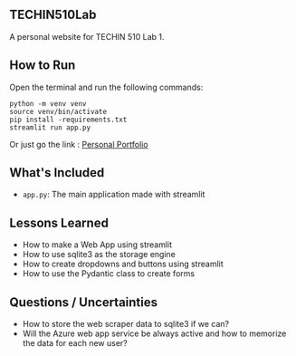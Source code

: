 ## TECHIN510Lab

A personal website for TECHIN 510 Lab 1.

## How to Run

Open the terminal and run the following commands:

```
python -m venv venv
source venv/bin/activate
pip install -requirements.txt
streamlit run app.py
```
Or just go the link : [Personal Portfolio](https://techin510lab3-aayush.azurewebsites.net/)

## What's Included

- `app.py`: The main application made with streamlit

## Lessons Learned

- How to make a Web App using streamlit
- How to use sqlite3 as the storage engine
- How to create dropdowns and buttons using streamlit
- How to use the Pydantic class to create forms

## Questions / Uncertainties

- How to store the web scraper data to sqlite3 if we can?
- Will the Azure web app service be always active and how to memorize the data for each new user?
